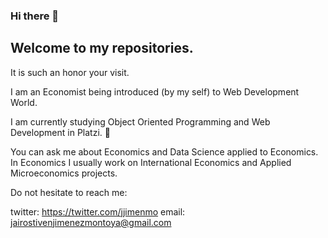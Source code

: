 ### Hi there 👋

## Welcome to my repositories.

It is such an honor your visit. 

I am an Economist being introduced (by my self) to Web Development World. 

I am currently studying Object Oriented Programming and Web Development in Platzi. :green_heart:

You can ask me about Economics and Data Science applied to Economics. In Economics I usually work on International Economics and Applied Microeconomics projects.

Do not hesitate to reach me:

twitter: https://twitter.com/jjimenmo
email: jairostivenjimenezmontoya@gmail.com

<!--
**jjimenmo/jjimenmo** is a ✨ _special_ ✨ repository because its `README.md` (this file) appears on your GitHub profile.

Here are some ideas to get you started:

- 🔭 I’m currently working on ...
- 🌱 I’m currently learning ...
- 👯 I’m looking to collaborate on ...
- 🤔 I’m looking for help with ...
- 💬 Ask me about ...
- 📫 How to reach me: ...
- 😄 Pronouns: ...
- ⚡ Fun fact: ...
-->
